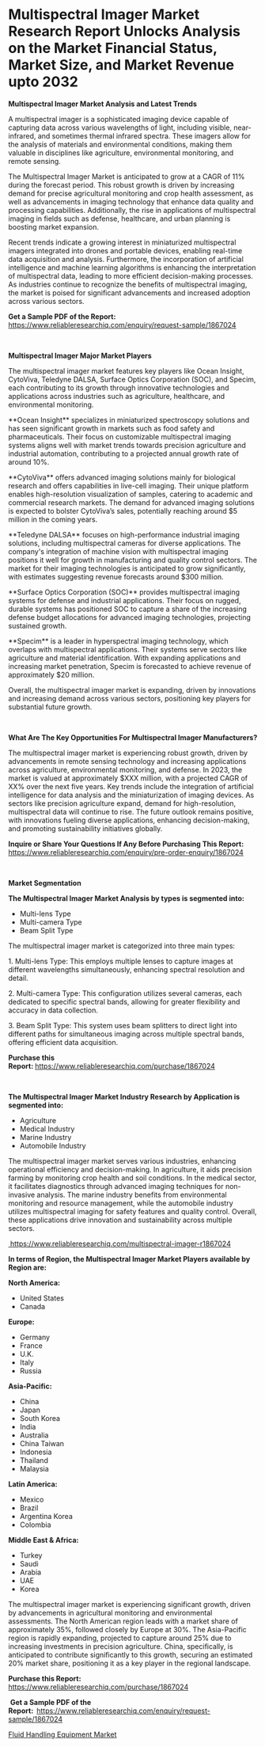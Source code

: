 <p><h1>Multispectral Imager Market Research Report Unlocks Analysis on the Market Financial Status, Market Size, and Market Revenue upto 2032</h1></p><p><strong>Multispectral Imager Market Analysis and Latest Trends</strong></p>
<p><p>A multispectral imager is a sophisticated imaging device capable of capturing data across various wavelengths of light, including visible, near-infrared, and sometimes thermal infrared spectra. These imagers allow for the analysis of materials and environmental conditions, making them valuable in disciplines like agriculture, environmental monitoring, and remote sensing.</p><p>The Multispectral Imager Market is anticipated to grow at a CAGR of 11% during the forecast period. This robust growth is driven by increasing demand for precise agricultural monitoring and crop health assessment, as well as advancements in imaging technology that enhance data quality and processing capabilities. Additionally, the rise in applications of multispectral imaging in fields such as defense, healthcare, and urban planning is boosting market expansion.</p><p>Recent trends indicate a growing interest in miniaturized multispectral imagers integrated into drones and portable devices, enabling real-time data acquisition and analysis. Furthermore, the incorporation of artificial intelligence and machine learning algorithms is enhancing the interpretation of multispectral data, leading to more efficient decision-making processes. As industries continue to recognize the benefits of multispectral imaging, the market is poised for significant advancements and increased adoption across various sectors.</p></p>
<p><strong>Get a Sample PDF of the Report:&nbsp;</strong> <a href="https://www.reliableresearchiq.com/enquiry/request-sample/1867024?utm_campaign=1140&utm_medium=2&utm_source=Github&utm_content=ia&utm_term=22022025&utm_id=multispectral-imager">https://www.reliableresearchiq.com/enquiry/request-sample/1867024</a></p>
<p>&nbsp;</p>
<p><strong>Multispectral Imager Major Market Players</strong></p>
<p><p>The multispectral imager market features key players like Ocean Insight, CytoViva, Teledyne DALSA, Surface Optics Corporation (SOC), and Specim, each contributing to its growth through innovative technologies and applications across industries such as agriculture, healthcare, and environmental monitoring.</p><p>**Ocean Insight** specializes in miniaturized spectroscopy solutions and has seen significant growth in markets such as food safety and pharmaceuticals. Their focus on customizable multispectral imaging systems aligns well with market trends towards precision agriculture and industrial automation, contributing to a projected annual growth rate of around 10%.</p><p>**CytoViva** offers advanced imaging solutions mainly for biological research and offers capabilities in live-cell imaging. Their unique platform enables high-resolution visualization of samples, catering to academic and commercial research markets. The demand for advanced imaging solutions is expected to bolster CytoViva’s sales, potentially reaching around $5 million in the coming years.</p><p>**Teledyne DALSA** focuses on high-performance industrial imaging solutions, including multispectral cameras for diverse applications. The company's integration of machine vision with multispectral imaging positions it well for growth in manufacturing and quality control sectors. The market for their imaging technologies is anticipated to grow significantly, with estimates suggesting revenue forecasts around $300 million.</p><p>**Surface Optics Corporation (SOC)** provides multispectral imaging systems for defense and industrial applications. Their focus on rugged, durable systems has positioned SOC to capture a share of the increasing defense budget allocations for advanced imaging technologies, projecting sustained growth.</p><p>**Specim** is a leader in hyperspectral imaging technology, which overlaps with multispectral applications. Their systems serve sectors like agriculture and material identification. With expanding applications and increasing market penetration, Specim is forecasted to achieve revenue of approximately $20 million.</p><p>Overall, the multispectral imager market is expanding, driven by innovations and increasing demand across various sectors, positioning key players for substantial future growth.</p></p>
<p>&nbsp;</p>
<p><strong>What Are The Key Opportunities For Multispectral Imager Manufacturers?</strong></p>
<p><p>The multispectral imager market is experiencing robust growth, driven by advancements in remote sensing technology and increasing applications across agriculture, environmental monitoring, and defense. In 2023, the market is valued at approximately $XXX million, with a projected CAGR of XX% over the next five years. Key trends include the integration of artificial intelligence for data analysis and the miniaturization of imaging devices. As sectors like precision agriculture expand, demand for high-resolution, multispectral data will continue to rise. The future outlook remains positive, with innovations fueling diverse applications, enhancing decision-making, and promoting sustainability initiatives globally.</p></p>
<p><strong>Inquire or Share Your Questions If Any Before Purchasing This Report:</strong> <a href="https://www.reliableresearchiq.com/enquiry/pre-order-enquiry/1867024?utm_campaign=1140&utm_medium=2&utm_source=Github&utm_content=ia&utm_term=22022025&utm_id=multispectral-imager">https://www.reliableresearchiq.com/enquiry/pre-order-enquiry/1867024</a></p>
<p>&nbsp;</p>
<p><strong>Market Segmentation</strong></p>
<p><strong>The Multispectral Imager Market Analysis by types is segmented into:</strong></p>
<p><ul><li>Multi-lens Type</li><li>Multi-camera Type</li><li>Beam Split Type</li></ul></p>
<p><p>The multispectral imager market is categorized into three main types: </p><p>1. Multi-lens Type: This employs multiple lenses to capture images at different wavelengths simultaneously, enhancing spectral resolution and detail.</p><p>2. Multi-camera Type: This configuration utilizes several cameras, each dedicated to specific spectral bands, allowing for greater flexibility and accuracy in data collection.</p><p>3. Beam Split Type: This system uses beam splitters to direct light into different paths for simultaneous imaging across multiple spectral bands, offering efficient data acquisition.</p></p>
<p><strong>Purchase this Report:&nbsp;</strong><a href="https://www.reliableresearchiq.com/purchase/1867024?utm_campaign=1140&utm_medium=2&utm_source=Github&utm_content=ia&utm_term=22022025&utm_id=multispectral-imager">https://www.reliableresearchiq.com/purchase/1867024</a></p>
<p>&nbsp;</p>
<p><strong>The Multispectral Imager Market Industry Research by Application is segmented into:</strong></p>
<p><ul><li>Agriculture</li><li>Medical Industry</li><li>Marine Industry</li><li>Automobile Industry</li></ul></p>
<p><p>The multispectral imager market serves various industries, enhancing operational efficiency and decision-making. In agriculture, it aids precision farming by monitoring crop health and soil conditions. In the medical sector, it facilitates diagnostics through advanced imaging techniques for non-invasive analysis. The marine industry benefits from environmental monitoring and resource management, while the automobile industry utilizes multispectral imaging for safety features and quality control. Overall, these applications drive innovation and sustainability across multiple sectors.</p></p>
<p><a href="https://www.reliableresearchiq.com/multispectral-imager-r1867024?utm_campaign=1140&utm_medium=2&utm_source=Github&utm_content=ia&utm_term=22022025&utm_id=multispectral-imager">&nbsp;https://www.reliableresearchiq.com/multispectral-imager-r1867024</a></p>
<p><strong>In terms of Region, the Multispectral Imager Market Players available by Region are:</strong></p>
<p>
    <p> <strong> North America: </strong>
        <ul>
            <li>United States</li>
            <li>Canada</li>
        </ul>
        </p> 
    <p> <strong> Europe: </strong>
        <ul>
            <li>Germany</li>
            <li>France</li>
            <li>U.K.</li>
            <li>Italy</li>
            <li>Russia</li>
        </ul>
        </p> 
    <p> <strong> Asia-Pacific: </strong>
        <ul>
            <li>China</li>
            <li>Japan</li>
            <li>South Korea</li>
            <li>India</li>
            <li>Australia</li>
            <li>China Taiwan</li>
            <li>Indonesia</li>
            <li>Thailand</li>
            <li>Malaysia</li>
        </ul>
        </p> 
    <p> <strong> Latin America: </strong>
        <ul>
            <li>Mexico</li>
            <li>Brazil</li>
            <li>Argentina Korea</li>
            <li>Colombia</li>
        </ul>
        </p> 
    <p> <strong> Middle East & Africa: </strong>
        <ul>
            <li>Turkey</li>
            <li>Saudi</li>
            <li>Arabia</li>
            <li>UAE</li>
            <li>Korea</li>
        </ul>
    </p>
    </p>
<p><p>The multispectral imager market is experiencing significant growth, driven by advancements in agricultural monitoring and environmental assessments. The North American region leads with a market share of approximately 35%, followed closely by Europe at 30%. The Asia-Pacific region is rapidly expanding, projected to capture around 25% due to increasing investments in precision agriculture. China, specifically, is anticipated to contribute significantly to this growth, securing an estimated 20% market share, positioning it as a key player in the regional landscape.</p></p>
<p><strong>Purchase this Report: </strong><a href="https://www.reliableresearchiq.com/purchase/1867024?utm_campaign=1140&utm_medium=2&utm_source=Github&utm_content=ia&utm_term=22022025&utm_id=multispectral-imager">https://www.reliableresearchiq.com/purchase/1867024</a></p>
<p>&nbsp;<strong>Get a Sample PDF of the Report:&nbsp;&nbsp;</strong><a href="https://www.reliableresearchiq.com/enquiry/request-sample/1867024?utm_campaign=1140&utm_medium=2&utm_source=Github&utm_content=ia&utm_term=22022025&utm_id=multispectral-imager">https://www.reliableresearchiq.com/enquiry/request-sample/1867024</a></p>
<p><strong></strong></p>
<p><p><a href="https://github.com/indrystar/Market-Research-Report-List-5/blob/main/fluid-handling-equipment-market.md?utm_campaign=1140&utm_medium=2&utm_source=Github&utm_content=ia&utm_term=22022025&utm_id=multispectral-imager">Fluid Handling Equipment Market</a></p></p>